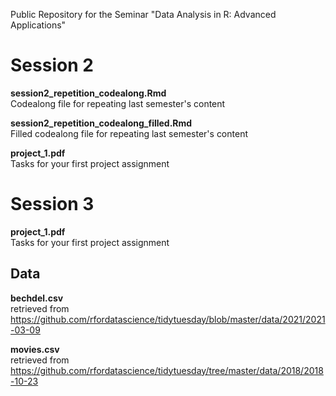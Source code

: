 Public Repository for the Seminar "Data Analysis  in R:  Advanced Applications"

# Session 2
**session2_repetition_codealong.Rmd**\
Codealong file for repeating last semester's content

**session2_repetition_codealong_filled.Rmd**\
Filled codealong file for repeating last semester's content

**project_1.pdf**\
Tasks for your first project assignment

# Session 3
**project_1.pdf**\
Tasks for your first project assignment

## Data
**bechdel.csv**\
retrieved from
https://github.com/rfordatascience/tidytuesday/blob/master/data/2021/2021-03-09

**movies.csv**\
retrieved from
https://github.com/rfordatascience/tidytuesday/tree/master/data/2018/2018-10-23
